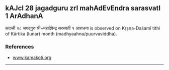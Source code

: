 ## kAJcI 28 jagadguru zrI mahAdEvEndra sarasvatI 1 ArAdhanA

काञ्ची २८ जगद्गुरु श्री~महादेवेन्द्र सरस्वती १ आराधना is observed on Kṛṣṇa-Daśamī tithi of Kārtika (lunar) month (madhyaahna/puurvaviddha).


### References
* www.kamakoti.org

---
